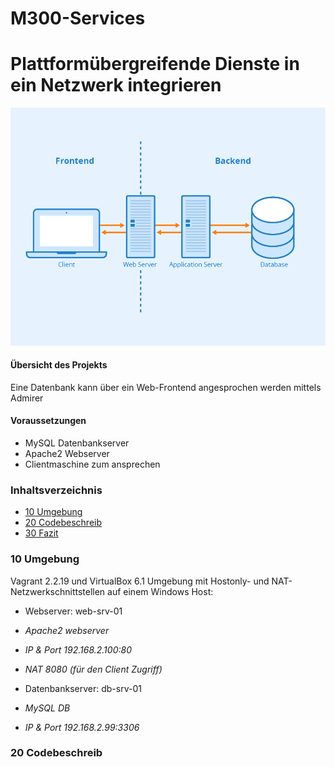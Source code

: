 # M300-Services

# Plattformübergreifende Dienste in ein Netzwerk integrieren

![mmdblayout](images/mmdblayout.png)

#### Übersicht des Projekts

Eine Datenbank kann über ein Web-Frontend angesprochen werden mittels Admirer

#### Voraussetzungen

* MySQL Datenbankserver 
* Apache2 Webserver
* Clientmaschine zum ansprechen

### Inhaltsverzeichnis

* [10 Umgebung](10-Umgebung/)
* [20 Codebeschreib](20-Codebeschreib/)
* [30 Fazit](30-Fazit/)

### 10 Umgebung

Vagrant 2.2.19 und VirtualBox 6.1 Umgebung mit Hostonly- und NAT-Netzwerkschnittstellen auf einem Windows Host:

- Webserver: web-srv-01
 - _Apache2 webserver_
 - _IP & Port 192.168.2.100:80_
 - _NAT 8080 (für den Client Zugriff)_

- Datenbankserver: db-srv-01
 - _MySQL DB_
 - _IP & Port 192.168.2.99:3306_

### 20 Codebeschreib

